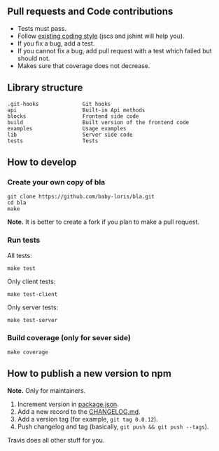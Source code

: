 ## Pull requests and Code contributions

* Tests must pass.
* Follow [existing coding style](https://github.com/ymaps/codestyle/blob/master/js.md) (jscs and jshint will help you).
* If you fix a bug, add a test.
* If you cannot fix a bug, add pull request with a test which failed but should not.
* Makes sure that coverage does not decrease.

## Library structure
```
.git-hooks              Git hooks
api                     Built-in Api methods
blocks                  Frontend side code
build                   Built version of the frontend code
examples                Usage examples
lib                     Server side code
tests                   Tests
```

## How to develop
### Create your own copy of bla
```
git clone https://github.com/baby-loris/bla.git
cd bla
make
```

**Note.** It is better to create a fork if you plan to make a pull request.

### Run tests
All tests:
```
make test
```

Only client tests:
```
make test-client
```

Only server tests:
```
make test-server
```

### Build coverage (only for sever side)
```
make coverage
```

## How to publish a new version to npm
**Note.** Only for maintainers.

  1. Increment version in [package.json](package.json).
  2. Add a new record to the [CHANGELOG.md](CHANGELOG.md).
  3. Add a version tag (for example, ```git tag 0.0.12```).
  4. Push changelog and tag (basically, ```git push && git push --tags```).

Travis does all other stuff for you.
